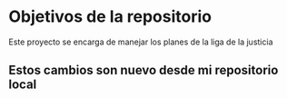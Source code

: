 # Objetivos de la repositorio

Este proyecto se encarga de manejar los planes de la liga de la justicia


## Estos cambios son nuevo desde mi repositorio local
